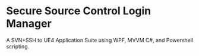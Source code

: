 # Secure Source Control Login Manager
A SVN+SSH to UE4 Application Suite using WPF, MVVM C#, and Powershell scripting.
